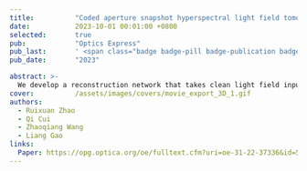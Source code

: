 ```yaml
---
title:          "Coded aperture snapshot hyperspectral light field tomography"
date:           2023-10-01 00:01:00 +0800
selected:       true
pub:            "Optics Express"
pub_last:       ' <span class="badge badge-pill badge-publication badge-success">Editors Pick</span> <span class="badge badge-pill badge-publication badge-danger">Optica Image of the week</span>'
pub_date:       "2023"

abstract: >-
  We develop a reconstruction network that takes clean light field input and generates 3D volumes through hyperspectral light field tomography. This method utilizes the compressibility of natural scenes to enable datacube recovery with enhanced spatial resolution and improved spectral fidelity. Our approach efficiently reconstructs a five-dimensional (5D) plenoptic function from clean light field measurements into 3D volumetric representations. 
cover:          /assets/images/covers/movie_export_3D_1.gif
authors:
  - Ruixuan Zhao
  - Qi Cui
  - Zhaoqiang Wang
  - Liang Gao
links:
  Paper: https://opg.optica.org/oe/fulltext.cfm?uri=oe-31-22-37336&id=541008
---
```

